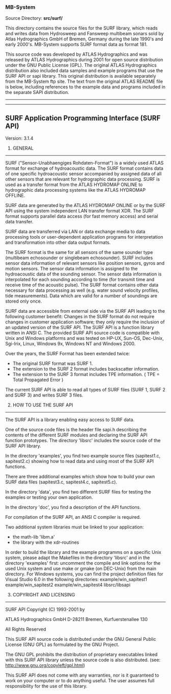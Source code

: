 ### MB-System

Source Directory: **src/surf/**

This directory contains the source files for the SURF library, which reads and writes data from Hydrosweep and Fansweep multibeam sonars sold by Atlas Hydrographics GmbH of Bremen, Germany during the late 1990's and early 2000's. MB-System supports SURF format data as format 181.

This source code was developed by ATLAS Hydrographics and was released by ATLAS Hydrographics during 2001 for open source distribution under the GNU Public License (GPL). The original ATLAS Hydrographics distribution also included data samples and example programs that use the SURF API or sapi library. This original distribution is available separately from the MB-System ftp site. The text from the original ATLAS README file is below, including references to the example data and programs included in the separate SAPI distribution.

-------------------------------------
-------------------------------------
SURF Application Programming Interface (SURF API)
-------------------------------------
Version: 3.1.4

1. GENERAL
-------------------------------------

SURF ("Sensor-Unabhaengiges Rohdaten-Format") is a widely used ATLAS format
for exchange of hydroacoustic data. The SURF format contains data of one
specific hydroacoustic sensor accompanied by assigned data of all other
sensors that are relevant for hydrographic data processing. SURF is used
as a transfer format from the ATLAS HYDROMAP ONLINE to hydrographic data
processing systems like the ATLAS HYDROMAP OFFLINE.

SURF data are generated by the ATLAS HYDROMAP ONLINE or by the SURF API using
the system independent LAN transfer format XDR. The SURF format supports
parallel data access (for fast memory access) and serial data transfer.

SURF data are transferred via LAN or data exchange media to data processing
tools or user-dependent application programs for interpretation and
transformation into other data output formats.

The SURF format is the same for all sensors of the same sounder type
(multibeam echosounder or singlebeam echosounder). SURF includes sensor data
information of relevant sensors like position sensors, gyros and motion
sensors. The sensor data information is assigned to the hydroacoustic
data of the sounding sensor. The sensor data information is interpolated
for each sounding according to time (for transmit time and receive time
of the acoustic pulse).
The SURF format contains other data necessary for data processing as well
(e.g. water sound velocity profiles, tide measurements). Data which
are valid for a number of soundings are stored only once.

SURF data are accessible from external side via the SURF API leading to the
following customer benefit: Changes in the SURF format do not require
changes in customer application software; they only require the inclusion
of an updated version of the SURF API. The SURF API is a function library
written in ANSI C. The provided SURF API source code is compatible with Unix
and Windows platforms and was tested on HP-UX, Sun-OS, Dec-Unix, Sgi-Irix,
Linux, Windows 9x, Windows NT and Windows 2000.

Over the years, the SURF Format has been extended twice:

- The original SURF format was SURF 1.
- The extension to the SURF 2 format includes backscatter information.
- The extension to the SURF 3 format includes TPE information.
 ( TPE = Total Propagated Error )

The current SURF API is able to read all types of SURF files (SURF 1,
SURF 2 and SURF 3) and writes SURF 3 files.

2. HOW TO USE THE SURF API
-----------------------------------------

The SURF API is a library enabling easy access to SURF data.

One of the source code files is the header file sapi.h describing the
contents of the different SURF modules and declaring the SURF API function
prototypes. The directory 'libsrc' includes the source code of the
SURF API library.

In the directory 'examples', you find two example source files (sapitest1.c,
sapitest2.c) showing how to read data and using most of the SURF API functions.

There are three additional examples which show how to build your
own SURF data files (sapitest3.c, sapitest4.c, sapitest5.c).

In the directory 'data', you find two different SURF files for testing the
examples or testing your own application.

In the directory 'doc', you find a description of the API functions.

For compilation of the SURF API, an ANSI C compiler is required.

Two additional system libraries must be linked to your application:
- the math-lib 'libm.a'
- the library with the xdr-routines

In order to build the library and the example programms on a specific
Unix system, please adapt the Makefiles in the directory 'libsrc' and
in the directory 'examples' first:
uncomment the compile and link options for the used Unix system and use
make or gmake (on DEC-Unix) from the main directory.
For Windows systems, you can find the project definition files for
Visual Studio 6.0 in the following directories:
example/win_sapitest1
example/win_sapitest2
example/win_sapitest4
libsrc/libsapi


3. COPYRIGHT AND LICENSING
-----------------------------------------

SURF API Copyright (C) 1993-2001 by

  ATLAS Hydrographics GmbH
  D-28211 Bremen, Kurfuerstenallee 130

All Rights Reserved

This SURF API source code is distributed under the GNU
General Public License (GNU GPL) as formulated by the GNU Project.

The GNU GPL prohibits the distribution of proprietary
executables linked with this SURF API library unless the
source code is also distributed. (see: http://www.gnu.org/copyleft/gpl.html)

This SURF API does not come with any warranties, nor is it
guaranteed to work on your computer or to do anything useful.
The user assumes full responsibility for the use of this library.
